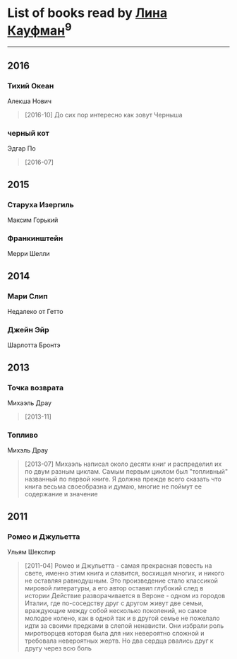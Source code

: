 # List of books read by [Лина Кауфман](http://vk.com/id143278479)<sup>9</sup>
---

## 2016

### Тихий Океан
Алекша Нович
> [2016-10] До сих пор интересно как зовут Черныша


### черный кот
Эдгар По
> [2016-07] 



## 2015

### Старуха Изергиль
Максим Горький


### Франкинштейн
Мерри Шелли



## 2014

### Мари Слип
Недалеко от Гетто


### Джейн Эйр
Шарлотта Бронтэ



## 2013

### Точка возврата
Михаэль Драу
> [2013-11] 


### Топливо
Михэль Драу
> [2013-07] Михаэль написал около десяти книг и распределил их по двум разным циклам. Самым первым циклом был "топливный" названный по первой книге.
> Я должна прежде всего сказать что книга весьма своеобразна и думаю, многие не поймут ее содержание и значение



## 2011

### Ромео и Джульетта
Ульям Шекспир
> [2011-04] Ромео и Джульетта - самая прекрасная повесть на свете, именно этим книга и славится, восхищая многих, и никого не оставляя равнодушным. Это  произведение стало классикой мировой литературы, а его  автор оставил глубокий след в истории
> Действие разворачивается в Вероне - одном из городов Италии, где по-соседству друг с другом живут  две семьи, враждующие между собой несколько поколений, но самое молодое колено, как в одной так  и в другой семье не пожелало идти за своими предками в слепой ненависти. Они избрали роль миротворцев которая была для них невероятно сложной и требовала невероятных жертв. Но два сердца рвались друг к другу  через всю боль



